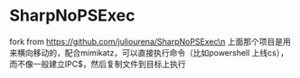 # SharpNoPSExec
fork from https://github.com/juliourena/SharpNoPSExec\n
上面那个项目是用来横向移动的，配合mimikatz，可以直接执行命令（比如powershell 上线cs），而不像一般建立IPC$，然后复制文件到目标上执行
